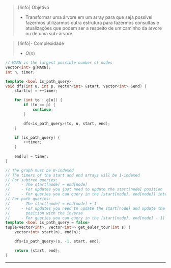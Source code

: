 > [!info] Objetivo
> - Transformar uma árvore em um array para que seja possível fazermos utilizarmos outra estrutura para fazermos consultas e atualizações que podem ser a respeito de um caminho da árvore ou de uma sub-árvore.

> [!info]- Complexidade
> - $O(n)$

```cpp
// MAXN is the largest possible number of nodes
vector<int> g[MAXN];
int n, timer;

template <bool is_path_query>
void dfs(int u, int p, vector<int> &start, vector<int> &end) {
    start[u] = ++timer;

    for (int to : g[u]) {
        if (to == p) {
            continue;
        }

        dfs<is_path_query>(to, u, start, end);
    }

    if (is_path_query) {
        ++timer;
    }
    
    end[u] = timer;
}

// The graph must be 0-indexed
// The timers of the start and end arrays will be 1-indexed
// For subtree queries:
//     - The start[node] = end[node]
//     - For updates you just need to update the start[node] position
//     - For queries you can query in the [start[node], end[node]] interval
// For path queries:
//     - The start[node] = end[node] + 1
//     - For updates you need to update the start[node] and update the end[node]
//       position with the inverse
//     - For queries you can query in the [start[node], end[node] - 1] interval
template <bool is_path_query = false>
tuple<vector<int>, vector<int>> get_euler_tour(int s) {
    vector<int> start(n), end(n);

    dfs<is_path_query>(s, -1, start, end);

    return {start, end};
}
```

---